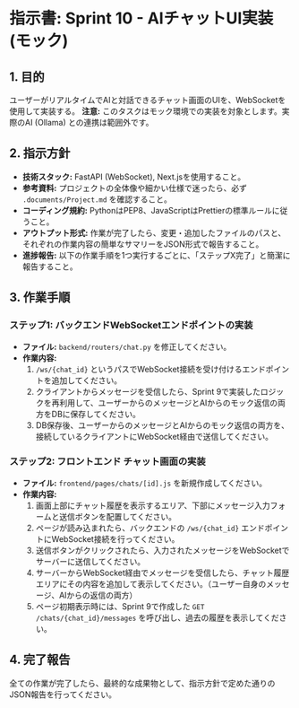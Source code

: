# 指示書: Sprint 10 - AIチャットUI実装 (モック)

## 1. 目的
ユーザーがリアルタイムでAIと対話できるチャット画面のUIを、WebSocketを使用して実装する。
**注意:** このタスクはモック環境での実装を対象とします。実際のAI (Ollama) との連携は範囲外です。

## 2. 指示方針
- **技術スタック:** FastAPI (WebSocket), Next.jsを使用すること。
- **参考資料:** プロジェクトの全体像や細かい仕様で迷ったら、必ず `.documents/Project.md` を確認すること。
- **コーディング規約:** PythonはPEP8、JavaScriptはPrettierの標準ルールに従うこと。
- **アウトプット形式:** 作業が完了したら、変更・追加したファイルのパスと、それぞれの作業内容の簡単なサマリーをJSON形式で報告すること。
- **進捗報告:** 以下の作業手順を1つ実行するごとに、「ステップX完了」と簡潔に報告すること。

## 3. 作業手順

### ステップ1: バックエンドWebSocketエンドポイントの実装
- **ファイル:** `backend/routers/chat.py` を修正してください。
- **作業内容:**
    1.  `/ws/{chat_id}` というパスでWebSocket接続を受け付けるエンドポイントを追加してください。
    2.  クライアントからメッセージを受信したら、Sprint 9で実装したロジックを再利用して、ユーザーからのメッセージとAIからのモック返信の両方をDBに保存してください。
    3.  DB保存後、ユーザーからのメッセージとAIからのモック返信の両方を、接続しているクライアントにWebSocket経由で送信してください。

### ステップ2: フロントエンド チャット画面の実装
- **ファイル:** `frontend/pages/chats/[id].js` を新規作成してください。
- **作業内容:**
    1.  画面上部にチャット履歴を表示するエリア、下部にメッセージ入力フォームと送信ボタンを配置してください。
    2.  ページが読み込まれたら、バックエンドの `/ws/{chat_id}` エンドポイントにWebSocket接続を行ってください。
    3.  送信ボタンがクリックされたら、入力されたメッセージをWebSocketでサーバーに送信してください。
    4.  サーバーからWebSocket経由でメッセージを受信したら、チャット履歴エリアにその内容を追加して表示してください。（ユーザー自身のメッセージ、AIからの返信の両方）
    5.  ページ初期表示時には、Sprint 9で作成した `GET /chats/{chat_id}/messages` を呼び出し、過去の履歴を表示してください。

## 4. 完了報告
全ての作業が完了したら、最終的な成果物として、指示方針で定めた通りのJSON報告を行ってください。
